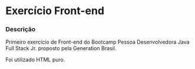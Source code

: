 <h1> Exercício Front-end </h1>

### Descrição
<p>Primeiro exercício de Front-end do Bootcamp Pessoa Desenvolvedora Java Full Stack Jr. proposto pela Generation Brasil.</p>
<p>Foi utilizado HTML puro.</p>

